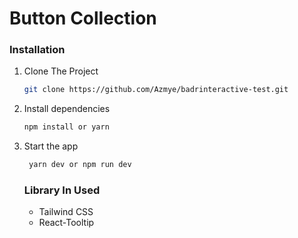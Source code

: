 # Button Collection

### Installation

1. Clone The Project

   ```bash
   git clone https://github.com/Azmye/badrinteractive-test.git
   ```

2. Install dependencies

   ```bash
   npm install or yarn
   ```

3. Start the app

   ```bash
    yarn dev or npm run dev
   ```

   ### Library In Used

   - Tailwind CSS
   - React-Tooltip
